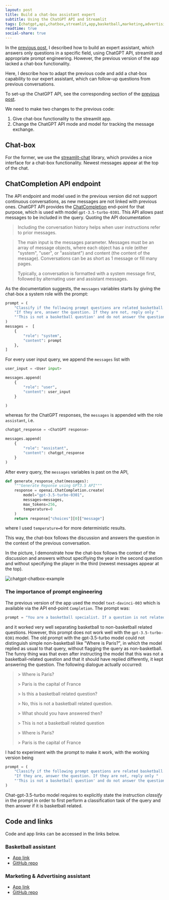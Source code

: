 ```yaml
---
layout: post
title: Build a chat-box assistant expert
subtitle: Using the ChatGPT API and Streamlit
tags: [chatgpt,api,chatbox,streamlit,app,basketball,marketing,advertising]
readtime: true
social-share: true
---
```


In the [previous post](https://giasemidis.github.io/2023/05/08/chatgpt-eassistant.html), I described how to build an expert assistant, which answers only questions in a specific field, using ChatGPT API, streamlit and appropriate prompt engineering. However, the previous version of the app lacked a chat-box functionality.

Here, I describe how to adapt the previous code and add a chat-box capability to our expert assistant, which can follow-up questions from previous conversations.

To set-up the ChatGPT API, see the corresponding section of the [previous post](https://giasemidis.github.io/2023/05/08/chatgpt-eassistant.html).

We need to make two changes to the previous code:
1. Give chat-box functionality to the streamlit app.
2. Change the ChatGPT API mode and model for tracking the message exchange.

## Chat-box

For the former, we use the [streamlit-chat](https://pypi.org/project/streamlit-chat/) library, which provides a nice interface for a chat-box functionality. Newest messages appear at the top of the chat.

## ChatCompletion API endpoint

The API endpoint and model used in the previous version did not support continuous conversations, as new messages are not linked with previous ones. ChatGPT API provides the [ChatCompletion](https://platform.openai.com/docs/guides/chat) end-point for that purpose, which is used with model `gpt-3.5-turbo-0301`. This API allows past messages to be included in the query. Quoting the API documentation

> Including the conversation history helps when user instructions refer to prior messages.

> The main input is the messages parameter. Messages must be an array of message objects, where each object has a role (either "system", "user", or "assistant") and content (the content of the message). Conversations can be as short as 1 message or fill many pages.
>
> Typically, a conversation is formatted with a system message first, followed by alternating user and assistant messages.

As the documentation suggests, the `messages` variables starts by giving the chat-box a system role with the prompt:

```python
prompt = (
    "Classify if the following prompt questions are related basketball. "
    "If they are, answer the question. If they are not, reply only "
    "'This is not a basketball question' and do not answer the question."
)
messages =  [
    {
        "role": "system",
        "content": prompt
    },
]
```

For every user input query, we append the `messages` list with

```python
user_input = <User input>

messages.append(
    {
        "role": "user",
        "content": user_input
    }

)
```

whereas for the ChatGPT responses, the `messages` is appended with the role `assistant`, i.e.

```python
chatgpt_response = <ChatGPT response>

messages.append(
    {
        "role": "assistant",
        "content": chatgpt_response
    }
)
```

After every query, the `messages` variables is past on the API,

```python
def generate_response_chat(messages):
    """Generate Reponse using GPT3.5 API"""
    response = openai.ChatCompletion.create(
        model="gpt-3.5-turbo-0301",
        messages=messages,
        max_tokens=256,
        temperature=0
    )
    return response["choices"][0]["message"]
```
where I used `temperature=0` for more deterministic results.

This way, the chat-box follows the discussion and answers the question in the context of the previous conversation.

In the picture, I demonstrate how the chat-box follows the context of the discussion and answers without specifiying the year in the second question and without specifying the player in the third (newest messages appear at the top).

![chatgpt-chatbox-example](https://raw.githubusercontent.com/giasemidis/giasemidis.github.io/master/_posts/figures/chatgpt-api-chatbox-example.jpg)

### The importance of prompt engineering

The previous version of the app used the model `text-davinci-003` which is available via the API end-point `Completion`. The prompt was:

```python
prompt = "You are a basketball specialist. If a question is not related to basketball answer 'This is a non-basketball question'. Limit your answer to 256 tokens if possible."
```

and it worked very well separating basketball to non-basketball related questions. However, this prompt does not work well with the `gpt-3.5-turbo-0301` model. The old prompt with the gpt-3.5-turbo model could not distinguish simple non-basketball like "Where is Paris?", in which the model replied as usual to that query, without flagging the query as non-basketball. The funny thing was that even after instructing the model that this was not a basketball-related question and that it should have replied differently, it kept answering the question. The following dialogue actually occurred:

> \> Where is Paris?
>
> \> Paris is the capital of France
>
> \> Is this a basketball related question?
>
> \> No, this is not a basketball related question.
>
> \> What should you have answered then?
>
> \> This is not a basketball related question
>
> \> Where is Paris?
>
> \> Paris is the capital of France


I had to experiment with the prompt to make it work, with the working version being

```python
prompt = (
    "Classify if the following prompt questions are related basketball. "
    "If they are, answer the question. If they are not, reply only "
    "'This is not a basketball question' and do not answer the question."
)
```

Chat-gpt-3.5-turbo model requires to explicitly state the instruction *classify* in the prompt in order to first perform a classification task of the query and then answer if it is basketball related.


## Code and links
Code and app links can be accessed in the links below.

### **Basketball assistant**

- [App link](https://giasemidis-openai-basketball-assistant-srcmain-jcc4xt.streamlit.app/)
- [GitHub repo](https://github.com/giasemidis/openai-basketball-assistant/blob/main/src/main.py)

### **Marketing & Advertising assistant**
- [App link](https://giasemidis-openai-marketing-assistant-srcmain-n98a5e.streamlit.app/)
- [GitHub repo](https://github.com/giasemidis/openai-marketing-assistant/blob/main/src/main.py)
